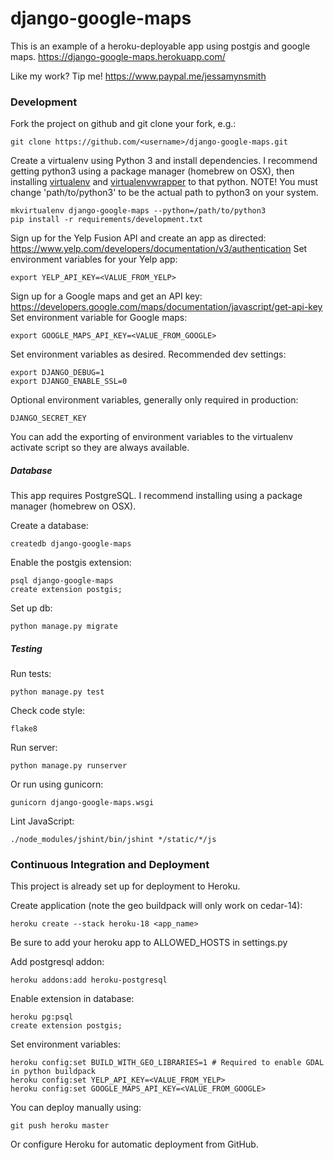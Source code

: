 # django-google-maps

This is an example of a heroku-deployable app using postgis and google maps.
https://django-google-maps.herokuapp.com/


Like my work? Tip me! https://www.paypal.me/jessamynsmith


### Development

Fork the project on github and git clone your fork, e.g.:

    git clone https://github.com/<username>/django-google-maps.git

Create a virtualenv using Python 3 and install dependencies. I recommend getting python3 using a package manager (homebrew on OSX), then installing [virtualenv](https://virtualenv.pypa.io/en/latest/installation.html) and [virtualenvwrapper](https://virtualenvwrapper.readthedocs.org/en/latest/install.html#basic-installation) to that python. NOTE! You must change 'path/to/python3'
to be the actual path to python3 on your system.

    mkvirtualenv django-google-maps --python=/path/to/python3
    pip install -r requirements/development.txt
    
Sign up for the Yelp Fusion API and create an app as directed: https://www.yelp.com/developers/documentation/v3/authentication
Set environment variables for your Yelp app:

    export YELP_API_KEY=<VALUE_FROM_YELP>

Sign up for a Google maps and get an API key: https://developers.google.com/maps/documentation/javascript/get-api-key
Set environment variable for Google maps:

    export GOOGLE_MAPS_API_KEY=<VALUE_FROM_GOOGLE>

Set environment variables as desired. Recommended dev settings:

    export DJANGO_DEBUG=1
    export DJANGO_ENABLE_SSL=0

Optional environment variables, generally only required in production:

    DJANGO_SECRET_KEY
    
You can add the exporting of environment variables to the virtualenv activate script so they are always available.

##### Database

This app requires PostgreSQL. I recommend installing using a package manager (homebrew on OSX).

Create a database:

    createdb django-google-maps
    
Enable the postgis extension:

    psql django-google-maps
    create extension postgis;

Set up db:

    python manage.py migrate


##### Testing

Run tests:

    python manage.py test

Check code style:

    flake8

Run server:

    python manage.py runserver
    
Or run using gunicorn:

    gunicorn django-google-maps.wsgi

Lint JavaScript:

    ./node_modules/jshint/bin/jshint */static/*/js


### Continuous Integration and Deployment


This project is already set up for deployment to Heroku.

Create application (note the geo buildpack will only work on cedar-14):

    heroku create --stack heroku-18 <app_name>
    
Be sure to add your heroku app to ALLOWED_HOSTS in settings.py
    
Add postgresql addon:
    
    heroku addons:add heroku-postgresql
    
Enable extension in database:

    heroku pg:psql
    create extension postgis;
    
Set environment variables:

    heroku config:set BUILD_WITH_GEO_LIBRARIES=1 # Required to enable GDAL in python buildpack
    heroku config:set YELP_API_KEY=<VALUE_FROM_YELP>
    heroku config:set GOOGLE_MAPS_API_KEY=<VALUE_FROM_GOOGLE>

You can deploy manually using:

    git push heroku master
    
Or configure Heroku for automatic deployment from GitHub.
